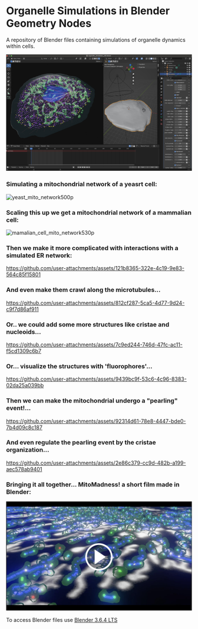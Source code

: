 # Organelle Simulations in Blender Geometry Nodes
A repository of Blender files containing simulations of organelle dynamics within cells. 

![Blender preview of organelle simulation](images/Blender_screenshot_organelles_v3.jpg)

### Simulating a mitochondrial network of a yeasrt cell:

<p align="center">

![yeast_mito_network500p](https://github.com/user-attachments/assets/8e976da1-db95-4dde-bf5c-62c314eedae1)



### Scaling this up we get a mitochondrial network of a mammalian cell:
![mamalian_cell_mito_network530p](https://github.com/user-attachments/assets/b206e195-d537-4fae-b04b-c62fac836342)

### Then we make it more complicated with interactions with a simulated ER network:

https://github.com/user-attachments/assets/121b8365-322e-4c19-9e83-564c85f15801

### And even make them crawl along the microtubules...

https://github.com/user-attachments/assets/812cf287-5ca5-4d77-9d24-c9f7d86af911

### Or.. we could add some more structures like cristae and nucleoids...


https://github.com/user-attachments/assets/7c9ed244-746d-47fc-ac11-f5cd1309c6b7

### Or... visualize the structures with 'fluorophores'...


https://github.com/user-attachments/assets/9439bc9f-53c6-4c96-8383-02da25a039bb

### Then we can make the mitochondrial undergo a **"pearling"** event!...

https://github.com/user-attachments/assets/92314d61-78e8-4447-bde0-7b4d09c8c187

### And even regulate the pearling event by the **cristae organization**...


https://github.com/user-attachments/assets/2e86c379-cc9d-482b-a199-aec578ab9401


### Bringing it all together... **MitoMadness!** a short film made in Blender:

[![MitoMadness : Watch the video](https://raw.githubusercontent.com/gav-sturm/Mitochondria_Simulations_Blender_GeoNodes/main/thumbnails/mito_madness_thumbnail_v2.jpg)](https://youtu.be/QcOTaE_Y0eY)

</p>

To access Blender files use [Blender 3.6.4 LTS](https://www.blender.org/download/lts/3-6/)
